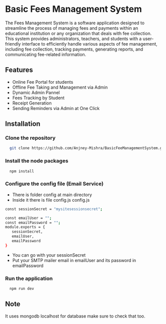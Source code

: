 
# Basic Fees Management System

The Fees Management System is a software application designed to streamline the process of managing fees and payments within an educational institution or any organization that deals with fee collection. This system provides administrators, teachers, and students with a user-friendly interface to efficiently handle various aspects of fee management, including fee collection, tracking payments, generating reports, and communicating fee-related information.




## Features

- Online Fee Portal for students
- Offline Fee Taking and Management via Admin
- Dynamic Admin Pannel
- Fees Tracking by Student
- Receipt Generation
- Sending Reminders via Admin at One Click


## Installation

### Clone the repository

```bash
  git clone https://github.com/Anjney-Mishra/BasicFeeManagementSystem.git
```
### Install the node packages
```bash
  npm install
```
### Configure the config file (Email Service)
 - There is folder config at main directory
 - Inside it there is file config.js
 config.js
 ```bash
const sessionSecret = "mysitesessionsecret";

const emailUser = "";
const emailPassword = "";
module.exports = {
    sessionSecret,
    emailUser,
    emailPassword
}
```
- You can go with your sessionSecret
- Put your SMTP mailer email in emailUser and its password in emailPassword

### Run the application
```bash
  npm run dev
```


    
## Note

It uses mongodb localhost for database make sure to check that too.

